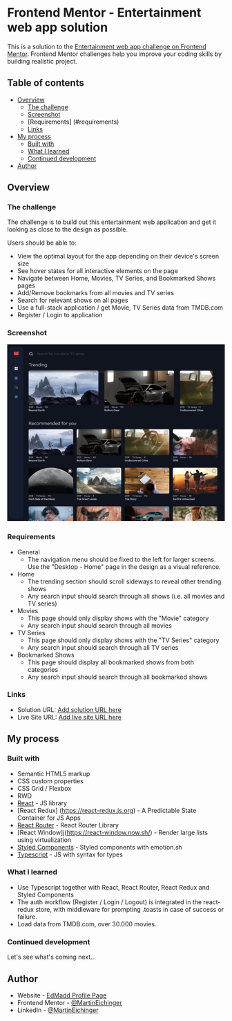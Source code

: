 # Frontend Mentor - Entertainment web app solution

This is a solution to the [Entertainment web app challenge on Frontend Mentor](https://www.frontendmentor.io/challenges/entertainment-web-app-J-UhgAW1X). Frontend Mentor challenges help you improve your coding skills by building realistic project.

## Table of contents

- [Overview](#overview)
  - [The challenge](#the-challenge)
  - [Screenshot](#screenshot)
  - [Requirements] (#requirements)
  - [Links](#links)
- [My process](#my-process)
  - [Built with](#built-with)
  - [What I learned](#what-i-learned)
  - [Continued development](#continued-development)
- [Author](#author)

## Overview

### The challenge

The challenge is to build out this entertainment web application and get it looking as close to the design as possible.

Users should be able to:

- View the optimal layout for the app depending on their device's screen size
- See hover states for all interactive elements on the page
- Navigate between Home, Movies, TV Series, and Bookmarked Shows pages
- Add/Remove bookmarks from all movies and TV series
- Search for relevant shows on all pages
- Use a full-stack application / get Movie, TV Series data from TMDB.com
- Register / Login to application

### Screenshot

![](./screenshot.jpg)

### Requirements

- General
  - The navigation menu should be fixed to the left for larger screens. Use the "Desktop - Home" page in the design as a visual reference.
- Home
  - The trending section should scroll sideways to reveal other trending shows
  - Any search input should search through all shows (i.e. all movies and TV series)
- Movies
  - This page should only display shows with the "Movie" category
  - Any search input should search through all movies
- TV Series
  - This page should only display shows with the "TV Series" category
  - Any search input should search through all TV series
- Bookmarked Shows
  - This page should display all bookmarked shows from both categories
  - Any search input should search through all bookmarked shows

### Links

- Solution URL: [Add solution URL here](https://your-solution-url.com)
- Live Site URL: [Add live site URL here](https://your-live-site-url.com)

## My process

### Built with

- Semantic HTML5 markup
- CSS custom properties
- CSS Grid / Flexbox
- RWD
- [React](https://reactjs.org/) - JS library
- [React Redux] (https://react-redux.js.org) - A Predictable State Container for JS Apps
- [React Router](https://v5.reactrouter.com/) - React Router Library
- [React Window]j(https://react-window.now.sh/) - Render large lists using virtualization
- [Styled Components](https://emotion.sh/) - Styled components with emotion.sh
- [Typescript](https://www.typescriptlang.org/) - JS with syntax for types

### What I learned

- Use Typescript together with React, React Router, React Redux and Styled Components
- The auth workflow (Register / Login / Logout) is integrated in the react-redux store, with middleware for prompting .toasts in case of success or failure.
- Load data from TMDB.com, over 30.000 movies.

### Continued development

Let's see what's coming next...

## Author

- Website - [EdMadd Profile Page](https://profilepage.edmadd.eu/)
- Frontend Mentor - [@MartinEichinger](https://www.frontendmentor.io/profile/MartinEichinger)
- LinkedIn - [@MartinEichinger](https://www.linkedin.com/in/martin-eichinger-31a53a201/)
